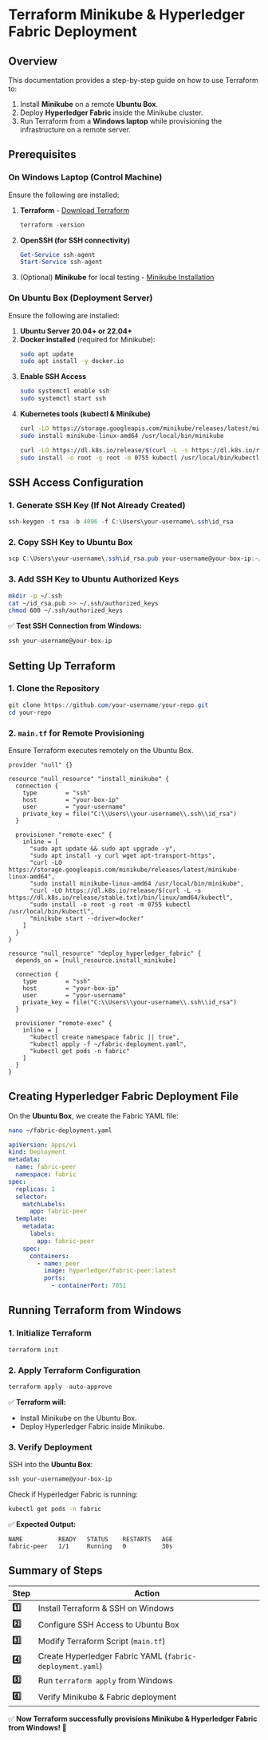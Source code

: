# Terraform Minikube & Hyperledger Fabric Deployment

## Overview
This documentation provides a step-by-step guide on how to use Terraform to:

1. Install **Minikube** on a remote **Ubuntu Box**.
2. Deploy **Hyperledger Fabric** inside the Minikube cluster.
3. Run Terraform from a **Windows laptop** while provisioning the infrastructure on a remote server.

## Prerequisites

### **On Windows Laptop (Control Machine)**
Ensure the following are installed:

1. **Terraform** - [Download Terraform](https://developer.hashicorp.com/terraform/downloads)
   ```powershell
   terraform -version
   ```

2. **OpenSSH (for SSH connectivity)**
   ```powershell
   Get-Service ssh-agent
   Start-Service ssh-agent
   ```

3. (Optional) **Minikube** for local testing - [Minikube Installation](https://minikube.sigs.k8s.io/docs/start/)

### **On Ubuntu Box (Deployment Server)**
Ensure the following are installed:

1. **Ubuntu Server 20.04+ or 22.04+**
2. **Docker installed** (required for Minikube):
   ```bash
   sudo apt update
   sudo apt install -y docker.io
   ```
3. **Enable SSH Access**
   ```bash
   sudo systemctl enable ssh
   sudo systemctl start ssh
   ```
4. **Kubernetes tools (kubectl & Minikube)**
   ```bash
   curl -LO https://storage.googleapis.com/minikube/releases/latest/minikube-linux-amd64
   sudo install minikube-linux-amd64 /usr/local/bin/minikube
   
   curl -LO https://dl.k8s.io/release/$(curl -L -s https://dl.k8s.io/release/stable.txt)/bin/linux/amd64/kubectl
   sudo install -o root -g root -m 0755 kubectl /usr/local/bin/kubectl
   ```

## SSH Access Configuration

### **1. Generate SSH Key (If Not Already Created)**
```powershell
ssh-keygen -t rsa -b 4096 -f C:\Users\your-username\.ssh\id_rsa
```

### **2. Copy SSH Key to Ubuntu Box**
```powershell
scp C:\Users\your-username\.ssh\id_rsa.pub your-username@your-box-ip:~/
```

### **3. Add SSH Key to Ubuntu Authorized Keys**
```bash
mkdir -p ~/.ssh
cat ~/id_rsa.pub >> ~/.ssh/authorized_keys
chmod 600 ~/.ssh/authorized_keys
```

✅ **Test SSH Connection from Windows:**
```powershell
ssh your-username@your-box-ip
```

## Setting Up Terraform

### **1. Clone the Repository**
```powershell
git clone https://github.com/your-username/your-repo.git
cd your-repo
```

### **2. `main.tf` for Remote Provisioning**
Ensure Terraform executes remotely on the Ubuntu Box.

```hcl
provider "null" {}

resource "null_resource" "install_minikube" {
  connection {
    type        = "ssh"
    host        = "your-box-ip"
    user        = "your-username"
    private_key = file("C:\\Users\\your-username\\.ssh\\id_rsa")
  }

  provisioner "remote-exec" {
    inline = [
      "sudo apt update && sudo apt upgrade -y",
      "sudo apt install -y curl wget apt-transport-https",
      "curl -LO https://storage.googleapis.com/minikube/releases/latest/minikube-linux-amd64",
      "sudo install minikube-linux-amd64 /usr/local/bin/minikube",
      "curl -LO https://dl.k8s.io/release/$(curl -L -s https://dl.k8s.io/release/stable.txt)/bin/linux/amd64/kubectl",
      "sudo install -o root -g root -m 0755 kubectl /usr/local/bin/kubectl",
      "minikube start --driver=docker"
    ]
  }
}

resource "null_resource" "deploy_hyperledger_fabric" {
  depends_on = [null_resource.install_minikube]

  connection {
    type        = "ssh"
    host        = "your-box-ip"
    user        = "your-username"
    private_key = file("C:\\Users\\your-username\\.ssh\\id_rsa")
  }

  provisioner "remote-exec" {
    inline = [
      "kubectl create namespace fabric || true",
      "kubectl apply -f ~/fabric-deployment.yaml",
      "kubectl get pods -n fabric"
    ]
  }
}
```

## Creating Hyperledger Fabric Deployment File
On the **Ubuntu Box**, we create the Fabric YAML file:

```bash
nano ~/fabric-deployment.yaml
```


```yaml
apiVersion: apps/v1
kind: Deployment
metadata:
  name: fabric-peer
  namespace: fabric
spec:
  replicas: 1
  selector:
    matchLabels:
      app: fabric-peer
  template:
    metadata:
      labels:
        app: fabric-peer
    spec:
      containers:
        - name: peer
          image: hyperledger/fabric-peer:latest
          ports:
            - containerPort: 7051
```

## Running Terraform from Windows

### **1. Initialize Terraform**
```powershell
terraform init
```

### **2. Apply Terraform Configuration**
```powershell
terraform apply -auto-approve
```

✅ **Terraform will:**
- Install Minikube on the Ubuntu Box.
- Deploy Hyperledger Fabric inside Minikube.

### **3. Verify Deployment**
SSH into the **Ubuntu Box**:
```powershell
ssh your-username@your-box-ip
```
Check if Hyperledger Fabric is running:
```bash
kubectl get pods -n fabric
```
✅ **Expected Output:**
```
NAME          READY   STATUS    RESTARTS   AGE
fabric-peer   1/1     Running   0          30s
```

## Summary of Steps
| Step | Action |
|------|--------|
| **1️⃣** | Install Terraform & SSH on Windows |
| **2️⃣** | Configure SSH Access to Ubuntu Box |
| **3️⃣** | Modify Terraform Script (`main.tf`) |
| **4️⃣** | Create Hyperledger Fabric YAML (`fabric-deployment.yaml`) |
| **5️⃣** | Run `terraform apply` from Windows |
| **6️⃣** | Verify Minikube & Fabric deployment |

✅ **Now Terraform successfully provisions Minikube & Hyperledger Fabric from Windows! 🚀**


